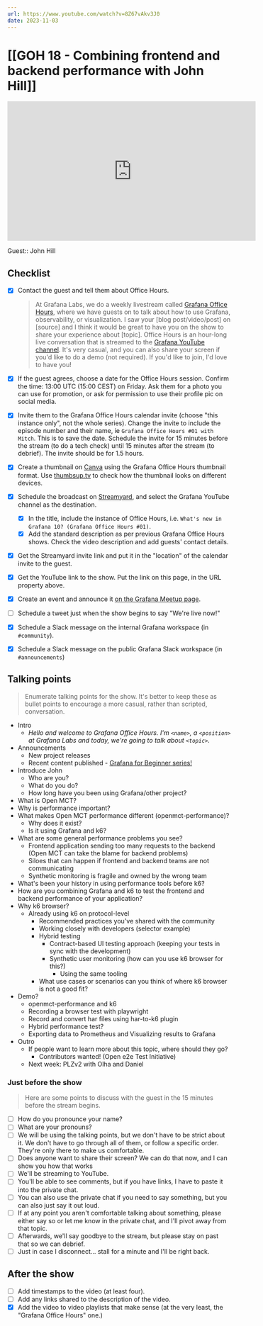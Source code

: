 ```yaml
---
url: https://www.youtube.com/watch?v=8Z67vAkv3J0
date: 2023-11-03
---
```

# [[GOH 18 - Combining frontend and backend performance with John Hill]]

<iframe width="560" height="315" src="https://www.youtube.com/embed/8Z67vAkv3J0?si=M_fAz2K5g1u2OqOd" title="YouTube video player" frameborder="0" allow="accelerometer; autoplay; clipboard-write; encrypted-media; gyroscope; picture-in-picture" allowfullscreen></iframe>

Guest:: John Hill

## Checklist

- [x] Contact the guest and tell them about Office Hours.
	> At Grafana Labs, we do a weekly livestream called [Grafana Office Hours](https://www.youtube.com/watch?v=uk7NoagbJ28&list=PLDGkOdUX1Ujrrse-cdj20RRah9hyHdxBu), where we have guests on to talk about how to use Grafana, observability, or visualization. I saw your [blog post/video/post] on [source] and I think it would be great to have you on the show to share your experience about [topic].
	Office Hours is an hour-long live conversation that is streamed to the [Grafana YouTube channel](https://youtube.com/@grafana). It's very casual, and you can also share your screen if you'd like to do a demo (not required). If you'd like to join, I'd love to have you! 
- [x] If the guest agrees, choose a date for the Office Hours session. Confirm the time: 13:00 UTC (15:00 CEST) on Friday. Ask them for a photo you can use for promotion, or ask for permission to use their profile pic on social media.
- [x] Invite them to the Grafana Office Hours calendar invite (choose "this instance only", not the whole series). Change the invite to include the episode number and their name, ie `Grafana Office Hours #01 with Mitch`. This is to save the date. Schedule the invite for 15 minutes before the stream (to do a tech check) until 15 minutes after the stream (to debrief). The invite should be for 1.5 hours.
- [x] Create a thumbnail on [Canva](https://canva.com) using the Grafana Office Hours thumbnail format. Use [thumbsup.tv](https://thumbsup.tv) to check how the thumbnail looks on different devices.
- [x] Schedule the broadcast on [Streamyard](https://streamyard.com), and select the Grafana YouTube channel as the destination.
	- [x] In the title, include the instance of Office Hours, i.e. `What's new in Grafana 10? (Grafana Office Hours #01)`.
	- [x] Add the standard description as per previous Grafana Office Hours shows. Check the video description and add guests' contact details.
- [x] Get the Streamyard invite link and put it in the "location" of the calendar invite to the guest.
- [x] Get the YouTube link to the show. Put the link on this page, in the URL property above.
- [x] Create an event and announce it [on the Grafana Meetup page](https://www.meetup.com/grafana-friends-virtual-meetup-group/).
- [ ] Schedule a tweet just when the show begins to say "We're live now!"
- [x] Schedule a Slack message on the internal Grafana workspace (in `#community`).
- [x] Schedule a Slack message on the public Grafana Slack workspace (in `#announcements`)


## Talking points

> Enumerate talking points for the show. It's better to keep these as bullet points to encourage a more casual, rather than scripted, conversation.

- Intro
	- *Hello and welcome to Grafana Office Hours. I'm `<name>`, a `<position>` at Grafana Labs and today, we're going to talk about `<topic>`.*
- Announcements
	- New project releases
	- Recent content published
          - [Grafana for Beginner series!](https://www.youtube.com/watch?v=TQur9GJHIIQ) 
- Introduce John
	- Who are you?
	- What do you do?
	- How long have you been using Grafana/other project?
- What is Open MCT?
- Why is performance important?
- What makes Open MCT performance different (openmct-performance)?
  - Why does it exist?
  - Is it using Grafana and k6?
- What are some general performance problems you see?
	- Frontend application sending too many requests to the backend (Open MCT can take the blame for backend problems)
	- Siloes that can happen if frontend and backend teams are not communicating
	- Synthetic monitoring is fragile and owned by the wrong team
- What's been your history in using performance tools before k6?
- How are you combining Grafana and k6 to test the frontend and backend performance of your application?
- Why k6 browser?
	- Already using k6 on protocol-level
        - Recommended practices you've shared with the community
   	   - Working closely with developers (selector example)
   	   - Hybrid testing
           - Contract-based UI testing approach (keeping your tests in sync with the development)
           - Synthetic user monitoring (how can you use k6 browser for this?)
                - Using the same tooling
        - What use cases or scenarios can you think of where k6 browser is not a good fit?
- Demo?
	- openmct-performance and k6
	- Recording a browser test with playwright 
	- Record and convert har files using har-to-k6 plugin
	- Hybrid performance test?
	- Exporting data to Prometheus and Visualizing results to Grafana
- Outro
	- If people want to learn more about this topic, where should they go?
        - Contributors wanted! (Open e2e Test Initiative)
	- Next week: PLZv2 with Olha and Daniel

### Just before the show

> Here are some points to discuss with the guest in the 15 minutes before the stream begins.

- [ ] How do you pronounce your name?
- [ ] What are your pronouns?
- [ ] We will be using the talking points, but we don't have to be strict about it. We don't have to go through all of them, or follow a specific order. They're only there to make us comfortable.
- [ ] Does anyone want to share their screen? We can do that now, and I can show you how that works
- [ ] We'll be streaming to YouTube.
- [ ] You'll be able to see comments, but if you have links, I have to paste it into the private chat.
- [ ] You can also use the private chat if you need to say something, but you can also just say it out loud.
- [ ] If at any point you aren't comfortable talking about something, please either say so or let me know in the private chat, and I'll pivot away from that topic.
- [ ] Afterwards, we'll say goodbye to the stream, but please stay on past that so we can debrief.
- [ ] Just in case I disconnect... stall for a minute and I'll be right back.

## After the show

- [ ] Add timestamps to the video (at least four).
- [ ] Add any links shared to the description of the video.
- [x] Add the video to video playlists that make sense (at the very least, the "Grafana Office Hours" one.)
